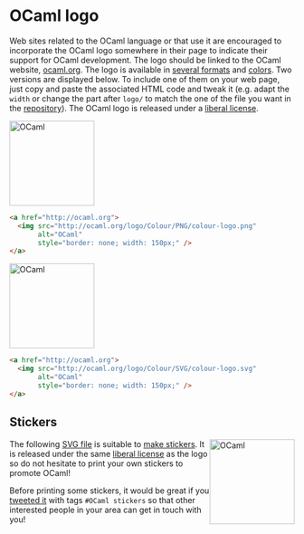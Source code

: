 <!-- ((! set title OCaml Logos !)) ((! set documentation !)) -->

# OCaml logo

Web sites related to the OCaml language or that use it are encouraged to
incorporate the OCaml logo somewhere in their page to indicate their
support for OCaml development. The logo should be linked to the OCaml
website, [ocaml.org](//ocaml.org/).
The logo is available in
[several formats](https://github.com/ocaml/ocaml-logo/tree/master/Colour) and
[colors](https://github.com/ocaml/ocaml-logo).  Two versions are
displayed below.  To include one of them on your web page, just copy
and paste the associated HTML code and tweak it (e.g. adapt the `width`
or change the part after `logo/` to match the one of the file you
want in the [repository](https://github.com/ocaml/ocaml-logo)).
The OCaml logo is released under a
[liberal license](https://github.com/ocaml/ocaml.org/blob/master/LICENSE.md).

<img src="//ocaml.org/logo/Colour/PNG/colour-logo.png"
	alt="OCaml"
	style="width: 150px" ></img>

```html
<a href="http://ocaml.org">
  <img src="http://ocaml.org/logo/Colour/PNG/colour-logo.png"
       alt="OCaml"
       style="border: none; width: 150px;" />
</a>
```

<img src="//ocaml.org/logo/Colour/SVG/colour-logo.svg"
	alt="OCaml"
	style="width: 150px" ></img>

```html
<a href="http://ocaml.org">
  <img src="http://ocaml.org/logo/Colour/SVG/colour-logo.svg"
       alt="OCaml"
       style="border: none; width: 150px;" />
</a>
```

## Stickers
<!-- Beware that community/index.md use a link with that anchor -->

<img src="/img/OCaml_Sticker.svg"
	alt="OCaml"
	style="width: 150px; float: right" ></img>

The following [SVG file](/img/OCaml_Sticker.svg) is suitable to
[make stickers](https://twitter.com/ocamllabs/status/761191421680422912).
It is released under the same
[liberal license](https://github.com/ocaml/ocaml.org/blob/master/LICENSE.md) as
the logo so do not hesitate to print your own stickers to promote
OCaml!

Before printing some stickers, it would be great if you
[tweeted it](https://twitter.com/search?q=%23OCaml%20stickers&src=typd) with
tags `#OCaml stickers` so that other interested people in your area can
get in touch with you!
